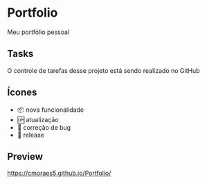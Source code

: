 # Portfolio

Meu portfólio pessoal

## Tasks 

O controle de tarefas desse projeto está sendo realizado no GitHub

## Ícones

- :package: nova funcionalidade
- :up: atualização
- :bug: correção de bug 
- :checkered_flag: release

## Preview

https://cmoraes5.github.io/Portfolio/
